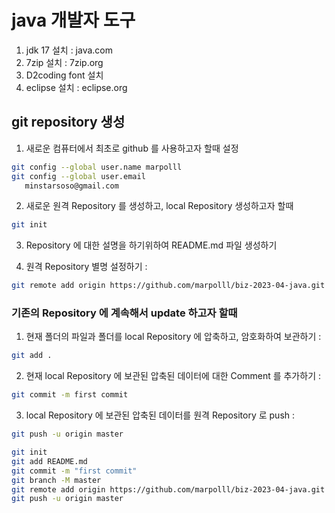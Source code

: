 # java 개발자 도구
1. jdk 17 설치 : java.com
2. 7zip 설치 : 7zip.org
3. D2coding font 설치
4. eclipse 설치 : eclipse.org

## git repository 생성
1. 새로운 컴퓨터에서 최초로 github 를 사용하고자 할때 설정
```bash
git config --global user.name marpolll
git config --global user.email 
   minstarsoso@gmail.com
```

2. 새로운 원격 Repository 를 생성하고, local Repository 생성하고자 할때
```bash
git init
```

3. Repository 에 대한 설명을 하기위하여  README.md 파일 생성하기

4. 원격 Repository 별명 설정하기 : 
```bash
git remote add origin https://github.com/marpolll/biz-2023-04-java.git
```
### 기존의 Repository 에 계속해서 update 하고자 할때

1. 현재 폴더의 파일과 폴더를 local Repository 에 압축하고, 암호화하여 보관하기 : 
```bash
git add .
```

2. 현재 local Repository 에 보관된 압축된 데이터에 대한 Comment 를 추가하기 : 
```bash
git commit -m first commit
```
3. local Repository 에 보관된 압축된 데이터를 원격 Repository 로 push : 
```bash
git push -u origin master
```

```bash
git init
git add README.md
git commit -m "first commit"
git branch -M master
git remote add origin https://github.com/marpolll/biz-2023-04-java.git
git push -u origin master
```